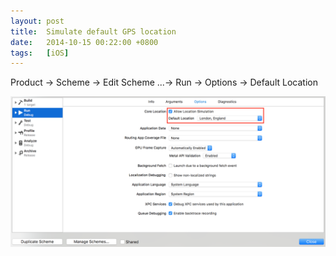 ```yaml
---
layout: post
title:  Simulate default GPS location
date:   2014-10-15 00:22:00 +0800
tags:   [iOS]
---
```


Product -> Scheme -> Edit Scheme ...-> Run -> Options -> Default Location

![Simulate default GPS location](/assets/2014/simulate-default-gps-location.png)
